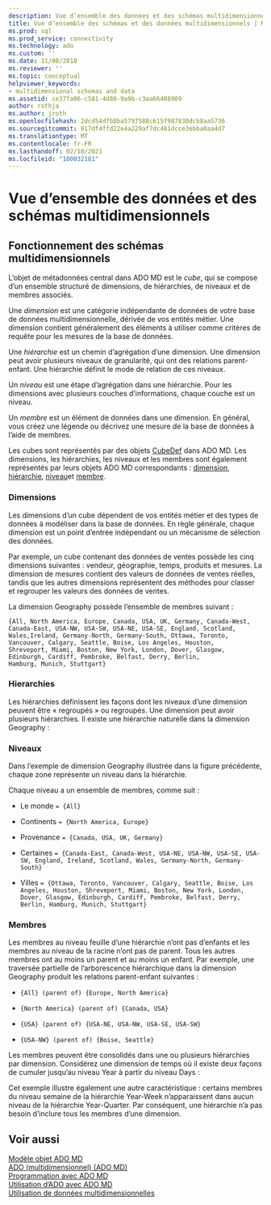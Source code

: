 ```yaml
---
description: Vue d’ensemble des données et des schémas multidimensionnels
title: Vue d’ensemble des schémas et des données multidimensionnels | Microsoft Docs
ms.prod: sql
ms.prod_service: connectivity
ms.technology: ado
ms.custom: ''
ms.date: 11/08/2018
ms.reviewer: ''
ms.topic: conceptual
helpviewer_keywords:
- multidimensional schemas and data
ms.assetid: ce37fa06-c581-4d80-9a9b-c3aa66408909
author: rothja
ms.author: jroth
ms.openlocfilehash: 2dcd54dfb8ba5797588c615f987830dcb8aa5736
ms.sourcegitcommit: 917df4ffd22e4a229af7dc481dcce3ebba0aa4d7
ms.translationtype: MT
ms.contentlocale: fr-FR
ms.lasthandoff: 02/10/2021
ms.locfileid: "100032181"
---
```

# <a name="overview-of-multidimensional-schemas-and-data"></a>Vue d’ensemble des données et des schémas multidimensionnels
## <a name="understanding-multidimensional-schemas"></a>Fonctionnement des schémas multidimensionnels  
 L’objet de métadonnées central dans ADO MD est le *cube*, qui se compose d’un ensemble structuré de dimensions, de hiérarchies, de niveaux et de membres associés.  
  
 Une *dimension* est une catégorie indépendante de données de votre base de données multidimensionnelle, dérivée de vos entités métier. Une dimension contient généralement des éléments à utiliser comme critères de requête pour les mesures de la base de données.  
  
 Une *hiérarchie* est un chemin d’agrégation d’une dimension. Une dimension peut avoir plusieurs niveaux de granularité, qui ont des relations parent-enfant. Une hiérarchie définit le mode de relation de ces niveaux.  
  
 Un *niveau* est une étape d’agrégation dans une hiérarchie. Pour les dimensions avec plusieurs couches d’informations, chaque couche est un niveau.  
  
 Un *membre* est un élément de données dans une dimension. En général, vous créez une légende ou décrivez une mesure de la base de données à l’aide de membres.  
  
 Les cubes sont représentés par des objets [CubeDef](../../reference/ado-md-api/cubedef-object-ado-md.md) dans ADO MD. Les dimensions, les hiérarchies, les niveaux et les membres sont également représentés par leurs objets ADO MD correspondants : [dimension](../../reference/ado-md-api/dimension-object-ado-md.md), [hiérarchie](../../reference/ado-md-api/hierarchy-object-ado-md.md), [niveau](../../reference/ado-md-api/level-object-ado-md.md)et [membre](../../reference/ado-md-api/member-object-ado-md.md).  
  
### <a name="dimensions"></a>Dimensions  
 Les dimensions d’un cube dépendent de vos entités métier et des types de données à modéliser dans la base de données. En règle générale, chaque dimension est un point d’entrée indépendant ou un mécanisme de sélection des données.  
  
 Par exemple, un cube contenant des données de ventes possède les cinq dimensions suivantes : vendeur, géographie, temps, produits et mesures. La dimension de mesures contient des valeurs de données de ventes réelles, tandis que les autres dimensions représentent des méthodes pour classer et regrouper les valeurs des données de ventes.  
  
 La dimension Geography possède l’ensemble de membres suivant :  
  
```console
{All, North America, Europe, Canada, USA, UK, Germany, Canada-West,  
Canada-East, USA-NW, USA-SW, USA-NE, USA-SE, England, Scotland,   
Wales,Ireland, Germany-North, Germany-South, Ottawa, Toronto,   
Vancouver, Calgary, Seattle, Boise, Los Angeles, Houston,   
Shreveport, Miami, Boston, New York, London, Dover, Glasgow,   
Edinburgh, Cardiff, Pembroke, Belfast, Derry, Berlin,   
Hamburg, Munich, Stuttgart}  
```  
  
### <a name="hierarchies"></a>Hierarchies  
 Les hiérarchies définissent les façons dont les niveaux d’une dimension peuvent être « regroupés » ou regroupés. Une dimension peut avoir plusieurs hiérarchies. Il existe une hiérarchie naturelle dans la dimension Geography :  
  
### <a name="levels"></a>Niveaux  
 Dans l’exemple de dimension Geography illustrée dans la figure précédente, chaque zone représente un niveau dans la hiérarchie.  
  
 Chaque niveau a un ensemble de membres, comme suit :  
  
-   Le monde `= {All}`  
  
-   Continents `= {North America, Europe}`  
  
-   Provenance `= {Canada, USA, UK, Germany}`  
  
-   Certaines `= {Canada-East, Canada-West, USA-NE, USA-NW, USA-SE, USA-SW, England, Ireland, Scotland, Wales, Germany-North, Germany-South}`  
  
-   Villes `= {Ottawa, Toronto, Vancouver, Calgary, Seattle, Boise, Los Angeles, Houston, Shreveport, Miami, Boston, New York, London, Dover, Glasgow, Edinburgh, Cardiff, Pembroke, Belfast, Derry, Berlin, Hamburg, Munich, Stuttgart}`  
  
### <a name="members"></a>Membres  
 Les membres au niveau feuille d’une hiérarchie n’ont pas d’enfants et les membres au niveau de la racine n’ont pas de parent. Tous les autres membres ont au moins un parent et au moins un enfant. Par exemple, une traversée partielle de l’arborescence hiérarchique dans la dimension Geography produit les relations parent-enfant suivantes :  
  
-   `{All} (parent of) {Europe, North America}`  
  
-   `{North America} (parent of) {Canada, USA}`  
  
-   `{USA} (parent of) {USA-NE, USA-NW, USA-SE, USA-SW}`  
  
-   `{USA-NW} (parent of) {Boise, Seattle}`  
  
 Les membres peuvent être consolidés dans une ou plusieurs hiérarchies par dimension. Considérez une dimension de temps où il existe deux façons de cumuler jusqu’au niveau Year à partir du niveau Days :  
  
 Cet exemple illustre également une autre caractéristique : certains membres du niveau semaine de la hiérarchie Year-Week n’apparaissent dans aucun niveau de la hiérarchie Year-Quarter. Par conséquent, une hiérarchie n’a pas besoin d’inclure tous les membres d’une dimension.  
  
## <a name="see-also"></a>Voir aussi  
 [Modèle objet ADO MD](../../reference/ado-md-api/ado-md-object-model.md)   
 [ADO (multidimensionnel) (ADO MD)](./ado-multidimensional-ado-md.md)   
 [Programmation avec ADO MD](./programming-with-ado-md.md)   
 [Utilisation d’ADO avec ADO MD](./using-ado-with-ado-md.md)   
 [Utilisation de données multidimensionnelles](./working-with-multidimensional-data.md)